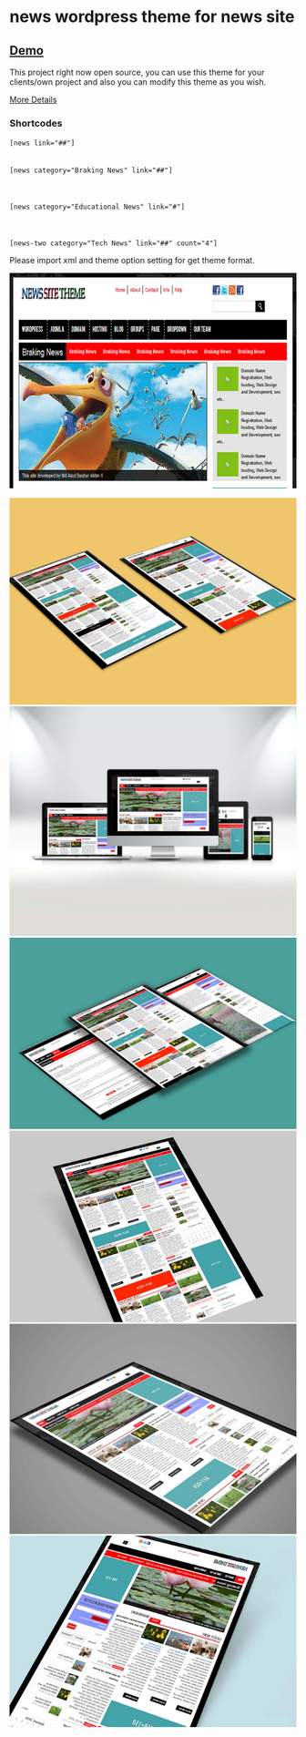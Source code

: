 # news wordpress theme for news site

## [Demo](http://wp-demo.codingbank.com/news/)

This project right now open source, you can use this theme for your clients/own project and also you can modify this theme as you wish.


[More Details](https://www.codingbank.com/item/news-wordpress-theme-for-news-site/)

###	Shortcodes
	
	[news link="##"]
	

	[news category="Braking News" link="##"]

	

	[news category="Educational News" link="#"]

	

	[news-two category="Tech News" link="##" count="4"]
	
Please import xml and theme option setting for get theme format.

![Preview](https://raw.githubusercontent.com/hmbashar/news-wordpress-theme-for-news-site/master/screenshot.png)




![Screenshot](https://raw.githubusercontent.com/hmbashar/news-wordpress-theme-for-news-site/master/screenshots/News%201.jpg)
![Screenshot](https://raw.githubusercontent.com/hmbashar/news-wordpress-theme-for-news-site/master/screenshots/News-Responsive-1024x819.jpg)
![Screenshot](https://raw.githubusercontent.com/hmbashar/news-wordpress-theme-for-news-site/master/screenshots/news%202.jpg)
![Screenshot](https://raw.githubusercontent.com/hmbashar/news-wordpress-theme-for-news-site/master/screenshots/news%203.jpg)
![Screenshot](https://raw.githubusercontent.com/hmbashar/news-wordpress-theme-for-news-site/master/screenshots/news%204.jpg)
![Screenshot](https://raw.githubusercontent.com/hmbashar/news-wordpress-theme-for-news-site/master/screenshots/news%205.jpg)
